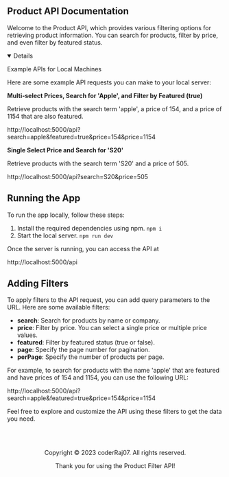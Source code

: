 ## Product API Documentation

Welcome to the Product API, which provides various filtering options for retrieving product information. You can search for products, filter by price, and even filter by featured status.

<details open="">
  
  Example APIs for Local Machines

  Here are some example API requests you can make to your local server:

  **Multi-select Prices, Search for 'Apple', and Filter by Featured (true)**

  Retrieve products with the search term 'apple', a price of 154, and a price of 1154 that are also featured.
  
   http://localhost:5000/api?search=apple&featured=true&price=154&price=1154
  
  **Single Select Price and Search for 'S20'**
  
  Retrieve products with the search term 'S20' and a price of 505.
  
   http://localhost:5000/api?search=S20&price=505
   
</details>


## Running the App

To run the app locally, follow these steps:

1. Install the required dependencies using npm.
```npm i```
2. Start the local server.
```npm run dev```


Once the server is running, you can access the API at 

http://localhost:5000/api

## Adding Filters
To apply filters to the API request, you can add query parameters to the URL. Here are some available filters:

- **search**: Search for products by name or company.
- **price**: Filter by price. You can select a single price or multiple price values.
- **featured**: Filter by featured status (true or false).
- **page**: Specify the page number for pagination.
- **perPage**: Specify the number of products per page.

For example, to search for products with the name 'apple' that are featured and have prices of 154 and 1154, you can use the following URL:

http://localhost:5000/api?search=apple&featured=true&price=154&price=1154

Feel free to explore and customize the API using these filters to get the data you need.

<br/><br/>

<p align="center">Copyright &copy; 2023 coderRaj07. All rights reserved.</p>

<p align="center">Thank you for using the Product Filter API!</p>

